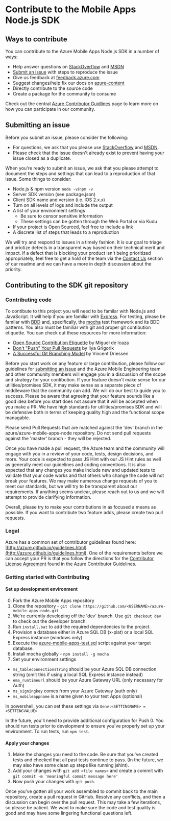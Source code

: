 # Contribute to the Mobile Apps Node.js SDK

## Ways to contribute

You can contribute to the Azure Mobile Apps Node.js SDK in a number of ways:
 - Help answer questions on [StackOverflow](http://stackoverflow.com/questions/new/azure-mobile-services?show=all&sort=recentlyactive) and [MSDN](https://social.msdn.microsoft.com/forums/azure/en-US/home?forum=azuremobile)
 - [Submit an issue](https://github.com/Azure/azure-mobile-apps-node/issues) with steps to reproduce the issue
 - Give us feedback at [feedback.azure.com](http://feedback.azure.com/forums/216254-mobile-apps-formerly-mobile-services)
 - Suggest changes/help fix our docs on [azure-content](https://github.com/Azure/azure-content)
 - Directly contribute to the source code
 - Create a package for the community to consume

Check out the central [Azure Contributor Guidlines](http://azure.github.io/guidelines.html) page to learn more on how you can participate in our community.

## Submitting an issue

Before you submit an issue, please consider the following:
 - For questions, we ask that you please use [StackOverflow](http://stackoverflow.com/questions/new/azure-mobile-services?show=all&sort=recentlyactive) and [MSDN](https://social.msdn.microsoft.com/forums/azure/en-US/home?forum=azuremobile).
 - Please check that the issue doesn't already exist to prevent having your issue closed as a duplicate.

When you're ready to submit an issue, we ask that you please attempt to document the steps and settings that can lead to a reproduction of that issue. Some things to consider:
 - Node.js & npm version `node -v`/`npm -v`
 - Server SDK version (see package.json)
 - Client SDK name and version (i.e. iOS 2.x.x)
 - Turn on all levels of logs and include the output
 - A list of your environment settings
    - Be sure to censor sensitive information
    - These settings can be gotten through the Web Portal or via Kudu
 - If your project is Open Sourced, feel free to include a link
 - A discrete list of steps that leads to a reproduction

We will try and respond to issues in a timely fashion. It is our goal to triage and priotize defects in a transparent way based on their technical merit and impact. If a defect that is blocking your product isn't being prioritized appropriately, feel free to get a hold of the team via the [Contact Us](./README.md#contact-us) section of our readme and we can have a more in depth discussion about the priority.

## Contributing to the SDK git repository

### Contributing code

To contibute to this project you will need to be familar with Node.js and JavaScript. It will help if you are familiar with [Express](http://expressjs.com/). For testing, please be familar with [BDD](https://en.wikipedia.org/wiki/Behavior-driven_development) and, specifically, the [mocha](https://mochajs.org/) test framework and its BDD patterns. You also must be familiar with git and proper git contibution etiquette. You can check out these resources for more information:
 - [Open Source Contribution Etiquette](http://tirania.org/blog/archive/2010/Dec-31.html) by Miguel de Icaza
 - [Don't "Push" Your Pull Requests](https://www.igvita.com/2011/12/19/dont-push-your-pull-requests/) by Ilya Grigorik
 - [A Successful Git Branching Model](http://nvie.com/posts/a-successful-git-branching-model/) by Vincent Driessen

Before you start work on any feature or large contribution, please follow our guidelines for [submitting an issue](#submitting-an-issue) and the Azure Mobile Engineering team and other community members will engage you in a discussion of the scope and strategy for your contibution. If your feature doesn't make sense for our utilities/promises SDK, it may make sense as a separate piece of middleware that the community can add. We will do our best to guide you to success. Please be aware that agreeing that your feature sounds like a good idea before you start does not assure that it will be accepted when you make a PR. We have high standards for utilities/promises SDK and will be defensive both in terms of keeping quality high and the functional scope managable.

Please send Pull Requests that are matched against the 'dev' branch in the azure/azure-mobile-apps-node repository.  Do not send pull requests against the 'master' branch - they will be rejected.

Once you have made a pull request, the Azure team and the community will engage with you in a review of your code, tests, design decisions, and more. Your code is expected to pass JS Hint with our JS Hint rules as well as generally meet our guidelines and coding conventions. It is also expected that any changes you make include new and updated tests to validate that your code works and that others who change the code will not break your features. We may make numerous change requests of you to meet our standards, but we will try to be transparent about our requirements. If anything seems unclear, please reach out to us and we will attempt to provide clarifying information.

Overall, please try to make your contributions in as focused a means as possible. If you want to contribute two feature adds, please create two pull requests.

### Legal

Azure has a common set of contributor guidelines found here: [http://azure.github.io/guidelines.html](http://azure.github.io/guidelines.html). One of the requirements before we can accept your PR is that you follow the directions for the [Contributor License Agreement](http://azure.github.io/guidelines.html#cla) found in the Azure Contributor Guidelines.

### Getting started with Contributing

#### Set up development environment

0. Fork the Azure Mobile Apps repository
0. Clone the repository - `git clone https://github.com/<USERNAME>/azure-mobile-apps-node.git`
0. We're currently developing off the 'dev' branch.  Use `git checkout dev` to check out the developer branch.
0. Run `install.bat` to add the required dependencies to the project.
0. Provision a database either in Azure SQL DB (x-plat) or a local SQL Express instance (windows only)
0. Execute the [azure-mobile-apps-test.sql](./node_modules/azure-mobile-apps.data.sql/test/infrastructure/azure-mobile-apps-test.sql) script against your target database.
0. Install mocha globally - `npm install -g mocha`
0. Set your environment settings
 - `ms_tableconnectionstring` should be your Azure SQL DB connection string (omit this if using a local SQL Express instance instead)
 - `ema_runtimeurl` should be your Azure Gateway URL (only necessary for Auth)
 - `ms_signingkey` comes from your Azure Gateway (auth only)
 - `ms_mobileappname` is a name given to your test Apps (optional)

 In powershell, you can set these settings via ``$env:<SETTINGNAME> = <SETTINGVALUE>``

 In the future, you'll need to provide additional configuration for Push
0. You should run tests prior to development to ensure you've properly set up your environment. To run tests, run `npm test`.

#### Apply your changes

1. Make the changes you need to the code. Be sure that you've created tests and checked that all past tests continue to pass. (In the future, we may also have some clean up steps like running jshint).
2. Add your changes with `git add <file names>` and create a commit with `git commit -m 'meaningful commit message here'`
3. Now push your changes with `git push`.

Once you've gotten all your work assembled to commit back to the main repository, create a pull request in GitHub. Resolve any conflicts, and then a discussion can begin over the pull request. This may take a few iterations, so please be patient. We want to make sure the code and test quality is good and may have some lingering functional questions left.
